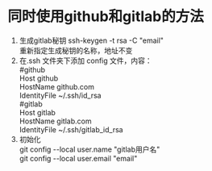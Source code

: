 # 同时使用github和gitlab的方法
1. 生成gitlab秘钥
    ssh-keygen -t rsa -C "email"                                
    重新指定生成秘钥的名称，地址不变
2. 在.ssh 文件夹下添加 config 文件，内容：                                
    #github   
    Host github     
        HostName github.com                   
        IdentityFile ~/.ssh/id_rsa                   
    #gitlab   
    Host gitlab  
        HostName gitlab.com  
        IdentityFile ~/.ssh/gitlab_id_rsa
3. 初始化     
    git config --local user.name "gitlab用户名"    
    git config --local user.email "email"
